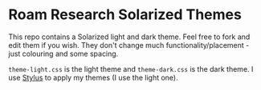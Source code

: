 # Roam Research Solarized Themes

This repo contains a Solarized light and dark theme. Feel free to fork and edit them if you wish. They don't change much functionality/placement - just colouring and some spacing.

`theme-light.css` is the light theme and `theme-dark.css` is the dark theme. I use [Stylus](https://chrome.google.com/webstore/detail/stylus/clngdbkpkpeebahjckkjfobafhncgmne?hl=en) to apply my themes (I use the light one).
